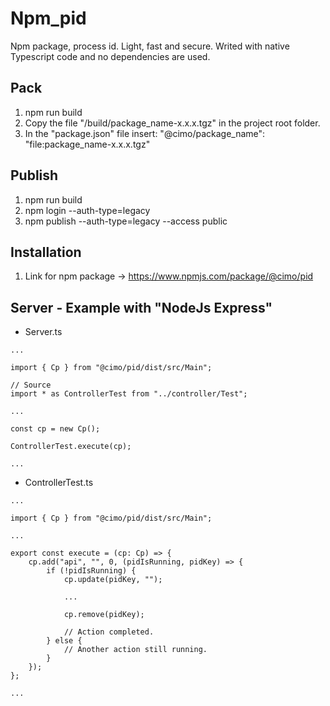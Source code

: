 # Npm_pid

Npm package, process id. Light, fast and secure.
Writed with native Typescript code and no dependencies are used.

## Pack

1. npm run build
2. Copy the file "/build/package_name-x.x.x.tgz" in the project root folder.
3. In the "package.json" file insert: "@cimo/package_name": "file:package_name-x.x.x.tgz"

## Publish

1. npm run build
2. npm login --auth-type=legacy
3. npm publish --auth-type=legacy --access public

## Installation

1. Link for npm package -> https://www.npmjs.com/package/@cimo/pid

## Server - Example with "NodeJs Express"

-   Server.ts

```
...

import { Cp } from "@cimo/pid/dist/src/Main";

// Source
import * as ControllerTest from "../controller/Test";

...

const cp = new Cp();

ControllerTest.execute(cp);

...
```

-   ControllerTest.ts

```
...

import { Cp } from "@cimo/pid/dist/src/Main";

...

export const execute = (cp: Cp) => {
    cp.add("api", "", 0, (pidIsRunning, pidKey) => {
        if (!pidIsRunning) {
            cp.update(pidKey, "");

            ...

            cp.remove(pidKey);

            // Action completed.
        } else {
            // Another action still running.
        }
    });
};

...
```
